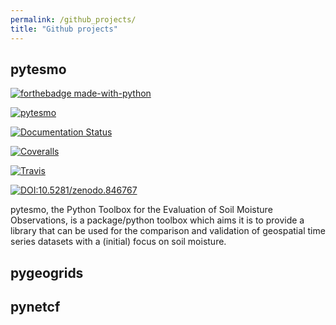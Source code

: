 ```yaml
---
permalink: /github_projects/
title: "Github projects"
---
```


## pytesmo

[![forthebadge made-with-python](http://ForTheBadge.com/images/badges/made-with-python.svg)](https://www.python.org/)

[![pytesmo](https://badge.fury.io/py/pytesmo.svg)](https://badge.fury.io/py/pytesmo/)

[![Documentation Status](https://readthedocs.org/projects/pytesmo/badge/?version=latest)](https://pytesmo.readthedocs.io/en/latest/?badge=latest)

[![Coveralls](https://coveralls.io/repos/TUW-GEO/pytesmo/badge.png?branch=master)](https://coveralls.io/r/TUW-GEO/pytesmo?branch=master)

[![Travis](https://travis-ci.org/TUW-GEO/pytesmo.svg?branch=master)](https://travis-ci.org/TUW-GEO/pytesmo)

[![DOI:10.5281/zenodo.846767](https://zenodo.org/badge/DOI/10.5281/zenodo.846767.svg)](https://doi.org/10.5281/zenodo.846767)


pytesmo, the Python Toolbox for the Evaluation of Soil Moisture Observations, is a package/python toolbox which aims it is to provide a library that can be used for the comparison and validation of geospatial time series datasets with a (initial) focus on soil moisture.

## pygeogrids


## pynetcf
